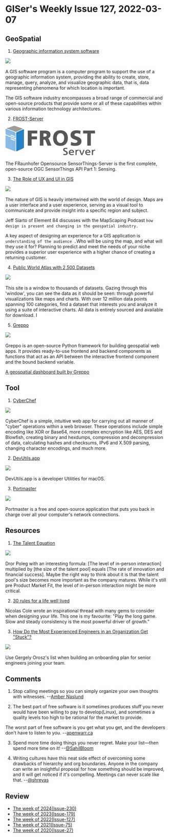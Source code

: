 # GISer's Weekly Issue 127, 2022-03-07

## GeoSpatial

1. [Geographic information system software](https://thereaderwiki.com/en/List_of_GIS_software)

![](https://scholarlyoa.com/wp-content/uploads/2020/10/What-Is-Geographic-Information-Systems-Featured.jpg)

A GIS software program is a computer program to support the use of a geographic information system, providing the ability to create, store, manage, query, analyze, and visualize geographic data, that is, data representing phenomena for which location is important.

The GIS software industry encompasses a broad range of commercial and open-source products that provide some or all of these capabilities within various information technology architectures.

2. [FROST-Server](https://github.com/FraunhoferIOSB/FROST-Server)

![](https://raw.githubusercontent.com/FraunhoferIOSB/FROST-Server/master/docs/images/FROST-Server-darkgrey.png)

The FRaunhofer Opensource SensorThings-Server is the first complete, open-source OGC SensorThings API Part 1: Sensing.

3. [The Role of UX and UI in GIS](https://www.gislounge.com/the-role-of-ux-and-ui-in-gis/)

![](https://cdn.shortpixel.ai/spai/w_810+q_glossy+ret_img+to_webp/https://www.gislounge.com/wp-content/uploads/2022/03/google-earth-screenshot.jpg)

The nature of GIS is heavily intertwined with the world of design. Maps are a user interface and a user experience, serving as a visual tool to communicate and provide insight into a specific region and subject.

Jeff Siarto of Element 84 discusses with the MapScaping Podcast `how design is present and changing in the geospatial industry.`

A key aspect of designing an experience for a GIS application is `understanding of the audience .`Who will be using the map, and what will they use it for? Planning to predict and meet the needs of your niche provides a superior user experience with a higher chance of creating a returning customer.

4. [Public World Atlas with 2,500 Datasets](https://towardsdatascience.com/ive-built-a-public-world-atlas-with-2-500-datasets-to-explore-8b9ae799e345)

![](https://miro.medium.com/max/700/1*Dey-gEpf3fHfsxMjksUM0Q.png)

This site is a window to thousands of datasets. Gazing through this 'window', you can see the data as it should be seen: through powerful visualizations like maps and charts. With over 12 million data points spanning 100 categories, find a dataset that interests you and analyze it using a suite of interactive charts. All data is entirely sourced and available for download. I

5. [Greppo](https://github.com/greppo-io/greppo)

![](https://miro.medium.com/max/1400/1*roDG3MBZhff1om23mZmU1w.gif)

Greppo is an open-source Python framework for building geospatial web apps. It provides ready-to-use frontend and backend components as functions that act as an API between the interactive frontend component and the bound backend variable.

[A geospatial dashboard built by Greppo](https://towardsdatascience.com/build-a-geospatial-dashboard-in-python-using-greppo-60aff44ba6c9)

## Tool

1. [CyberChef](https://gchq.github.io/CyberChef/)

![](https://cdn.beekka.com/blogimg/asset/202201/bg2022011904.webp)

CyberChef is a simple, intuitive web app for carrying out all manner of "cyber" operations within a web browser. These operations include simple encoding like XOR or Base64, more complex encryption like AES, DES and Blowfish, creating binary and hexdumps, compression and decompression of data, calculating hashes and checksums, IPv6 and X.509 parsing, changing character encodings, and much more.

2. [DevUtils.app](https://github.com/DevUtilsApp/DevUtils-app)

![](https://camo.githubusercontent.com/faa5d4d2a965b4b4e4d807cb4a61dd355f241b8b3695278db8ed8a74771d1c5f/68747470733a2f2f6465767574696c732e6170702f6173736574732f73637265656e73686f74732f6461726b2f6a736f6e666f726d61747465722e706e67)

DevUtils.app is a developer Utilities for macOS.

3. [Portmaster](https://safing.io/portmaster/#download)

![](https://safing.io/assets/img/page-specific/portmaster/full-interface.png)

Portmaster is a free and open-source application that puts you back in charge over all your computer's network connections.

## Resources

1. [The Talent Equation](https://www.drorpoleg.com/the-talent-equation/)

![](https://www.drorpoleg.com/content/images/size/w1462/2021/04/The-Talent-Equation.png)

Dror Poleg with an interesting formula: [The level of in-person interaction] multiplied by [the size of the talent pool] equals [The rate of innovation and financial success]. Maybe the right way to think about it is that the talent pool's size becomes more important as the company matures. While it's still pre Product Market Fit, the level of in-person interaction might be more critical.

2. [30 rules for a life well lived](https://twitter.com/Nicolascole77/status/1489275823999762432)

Nicolas Cole wrote an inspirational thread with many gems to consider when designing your life. This one is my favourite: "Play the long game. Slow and steady consistency is the most powerful driver of growth."

3. [How Do the Most Experienced Engineers in an Organization Get "Stuck"?](https://twitter.com/GergelyOrosz/status/1499393647120314368)

![](https://pbs.twimg.com/media/FM7qYS3UUAMf5MM?format=jpg&name=small)

Use Gergely Orosz's list when building an onboarding plan for senior engineers joining your team.

## Comments

1. Stop calling meetings so you can simply organize your own thoughts with witnesses.
   --[Amber Naslund](https://twitter.com/AmberCadabra/status/1496504515125776393)

2. The best part of free software is it sometimes produces stuff you never would have been willing to pay to develop(Linux), and sometimes a quality levels too high to be rational for the market to provide.

The worst part of free software is you get what you get, and the developers don't have to listen to you.
--[apenwarr.ca](https://apenwarr.ca/log/20211229)

3. Spend more time doing things you never regret. Make your list—then spend more time on it!
   --[@SahilBloom](https://softwareleadweekly.us6.list-manage.com/track/click?u=1a258e0fefbb23214c59c5a8d&id=3fcc0bb05d&e=b1367de9f9)

4. Writing cultures have this neat side effect of overcoming some drawbacks of hierarchy and org boundaries. Anyone in the company can write an insightful proposal for how something should be improved, and it will get noticed if it's compelling. Meetings can never scale like that.
   --[@shreyas](https://softwareleadweekly.us6.list-manage.com/track/click?u=1a258e0fefbb23214c59c5a8d&id=492fc8d501&e=b1367de9f9)

## Review

- [The week of 2024(Issue-230)](../2024/issue-230.md)
- [The week of 2023(Issue-179)](../2023/issue-179.md)
- [The week of 2022(Issue-127)](../2022/issue-127.md)
- [The week of 2021(Issue-75)](../2021/issue-75.md)
- [The week of 2020(Issue-27)](../2020/issue-27.md)
